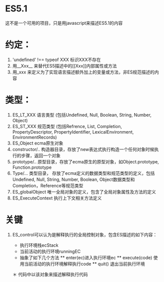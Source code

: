 ES5.1
===
这不是一个可用的项目，只是用javascript来描述ES5.1的内容

约定：
==
1. 'undefined' !== typeof XXX 标识XXX不存在
2. 用__Xxx__ 来替代ES5描述中的[[Xxx]]内部属性或方法
3. 用_xxx 来定义为了实现语言描述额外加上的变量或方法，非ES规范描述的内容

类型：
==
1. ES_LT_XXX 语言类型 (包括Undefined, Null, Boolean, String, Number, Object)
2. ES_ST_XXX 规范类型 (包括Refrence, List, Completion, PropertyDescriptor, PropertyIdentifier, LexicalEnvironment, EnvironmentRecords)
3. ES_Object ecma原生对象
4. constructor/.. 构造器目录，存放了new表达式执行构造一个任何对象时候执行的步骤，返回一个对象
5. prototype/..   原型目录，存放了ecma原生的原型对象，如Object.prototype, Function.prototype
6. Type/...  类型目录， 存放了ecma定义的数据类型和规范类型的定义，包括Undefined, Null, String, Number, Boolean, Object数据类型和Completion，Reference等规范类型
7. ES_globalObject 唯一全局对象的定义，包含了全局对象属性及方法的定义
8. ES_ExecuteContext 执行上下文相关方法定义


关键
==
1. ES_control可以认为是解释执行的全局控制对象，包含ES描述的如下内容：
    * 执行环境栈ecStack
    * 当前活动的执行环境runningEC
    * 抽象了如下几个方法
        ** enter(ec)进入执行环境ec
        ** execute(code) 使用当前活动的执行环境解释执行code
        ** quit() 退出当前执行环境
        
    ＊ 代码中以该对象来描述解释执行代码